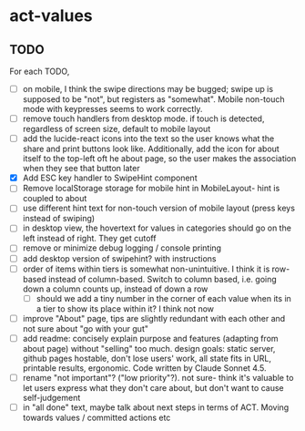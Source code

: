 # act-values

## TODO

For each TODO, 

- [ ] on mobile, I think the swipe directions may be bugged; swipe up is supposed to be "not", but registers as "somewhat". Mobile non-touch mode with keypresses seems to work correctly.
- [ ] remove touch handlers from desktop mode. if touch is detected, regardless of screen size, default to mobile layout
- [ ] add the lucide-react icons into the text so the user knows what the share and print buttons look like. Additionally, add the icon for about itself to the top-left oft he about page, so the user makes the association when they see that button later 
- [x] Add ESC key handler to SwipeHint component
- [ ] Remove localStorage storage for mobile hint in MobileLayout- hint is coupled to about
- [ ] use different hint text for non-touch version of mobile layout (press keys instead of swiping)
- [ ] in desktop view, the hovertext for values in categories should go on the left instead of right. They get cutoff
- [ ] remove or minimize debug logging / console printing
- [ ] add desktop version of swipehint? with instructions
- [ ] order of items within tiers is somewhat non-unintuitive. I think it is row-based instead of column-based. Switch to column based, i.e. going down a column counts up, instead of down a row
    - [ ] should we add a tiny number in the corner of each value when its in a tier to show its place within it? I think not now
- [ ] improve "About" page, tips are slightly redundant with each other and not sure about "go with your gut"
- [ ] add readme: concisely explain purpose and features (adapting from about page) without "selling" too much. design goals: static server, github pages hostable, don't lose users' work, all state fits in URL, printable results, ergonomic. Code written by Claude Sonnet 4.5.
- [ ] rename "not important"? ("low priority"?). not sure- think it's valuable to let users express what they don't care about, but don't want to cause self-judgement
- [ ] in "all done" text, maybe talk about next steps in terms of ACT. Moving towards values / committed actions etc
